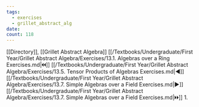 ```yaml
---
tags:
  - exercises
  - grillet_abstract_alg
date:
count: 118
---
```

[[Directory]], [[Grillet Abstract Algebra]]
[[/Textbooks/Undergraduate/First Year/Grillet Abstract Algebra/Exercises/13.1. Algebras over a Ring Exercises.md|🞀🞀]] [[/Textbooks/Undergraduate/First Year/Grillet Abstract Algebra/Exercises/13.5. Tensor Products of Algebras Exercises.md|◀]] [[/Textbooks/Undergraduate/First Year/Grillet Abstract Algebra/Exercises/13.7. Simple Algebras over a Field Exercises.md|▶]] [[/Textbooks/Undergraduate/First Year/Grillet Abstract Algebra/Exercises/13.7. Simple Algebras over a Field Exercises.md|🞂🞂]]
1. 